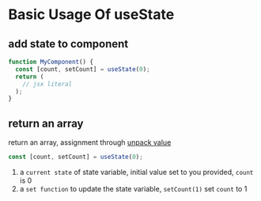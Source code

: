 # Basic Usage Of useState

## add state to component

```js
function MyComponent() {
  const [count, setCount] = useState(0);
  return (
    // jsx literal
  );
}
```

## return an array

return an array, assignment through [unpack value](javascript-variable-assignment.md#destructure-array)

```js
const [count, setCount] = useState(0);
```

1. a `current state` of state variable, initial value set to you provided, `count` is 0
2. a `set function` to update the state variable, `setCount(1)` set `count` to 1
